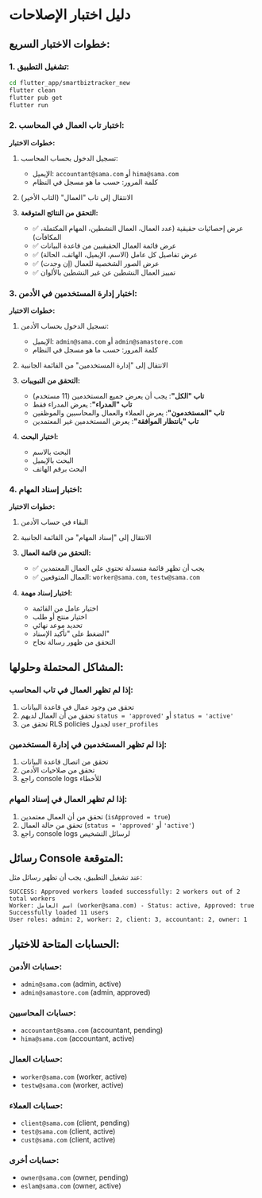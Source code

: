# دليل اختبار الإصلاحات

## خطوات الاختبار السريع:

### 1. تشغيل التطبيق:
```bash
cd flutter_app/smartbiztracker_new
flutter clean
flutter pub get
flutter run
```

### 2. اختبار تاب العمال في المحاسب:

**خطوات الاختبار:**
1. تسجيل الدخول بحساب المحاسب:
   - الإيميل: `accountant@sama.com` أو `hima@sama.com`
   - كلمة المرور: حسب ما هو مسجل في النظام

2. الانتقال إلى تاب "العمال" (التاب الأخير)

3. **التحقق من النتائج المتوقعة:**
   - ✅ عرض إحصائيات حقيقية (عدد العمال، العمال النشطين، المهام المكتملة، المكافآت)
   - ✅ عرض قائمة العمال الحقيقيين من قاعدة البيانات
   - ✅ عرض تفاصيل كل عامل (الاسم، الإيميل، الهاتف، الحالة)
   - ✅ عرض الصور الشخصية للعمال (إن وجدت)
   - ✅ تمييز العمال النشطين عن غير النشطين بالألوان

### 3. اختبار إدارة المستخدمين في الأدمن:

**خطوات الاختبار:**
1. تسجيل الدخول بحساب الأدمن:
   - الإيميل: `admin@sama.com` أو `admin@samastore.com`
   - كلمة المرور: حسب ما هو مسجل في النظام

2. الانتقال إلى "إدارة المستخدمين" من القائمة الجانبية

3. **التحقق من التبويبات:**
   - **تاب "الكل"**: يجب أن يعرض جميع المستخدمين (11 مستخدم)
   - **تاب "المدراء"**: يعرض المدراء فقط
   - **تاب "المستخدمون"**: يعرض العملاء والعمال والمحاسبين والموظفين
   - **تاب "بانتظار الموافقة"**: يعرض المستخدمين غير المعتمدين

4. **اختبار البحث:**
   - البحث بالاسم
   - البحث بالإيميل
   - البحث برقم الهاتف

### 4. اختبار إسناد المهام:

**خطوات الاختبار:**
1. البقاء في حساب الأدمن

2. الانتقال إلى "إسناد المهام" من القائمة الجانبية

3. **التحقق من قائمة العمال:**
   - ✅ يجب أن تظهر قائمة منسدلة تحتوي على العمال المعتمدين
   - ✅ العمال المتوقعين: `worker@sama.com`, `testw@sama.com`

4. **اختبار إسناد مهمة:**
   - اختيار عامل من القائمة
   - اختيار منتج أو طلب
   - تحديد موعد نهائي
   - الضغط على "تأكيد الإسناد"
   - التحقق من ظهور رسالة نجاح

## المشاكل المحتملة وحلولها:

### إذا لم تظهر العمال في تاب المحاسب:
1. تحقق من وجود عمال في قاعدة البيانات
2. تحقق من أن العمال لديهم `status = 'approved'` أو `status = 'active'`
3. تحقق من RLS policies لجدول `user_profiles`

### إذا لم تظهر المستخدمين في إدارة المستخدمين:
1. تحقق من اتصال قاعدة البيانات
2. تحقق من صلاحيات الأدمن
3. راجع console logs للأخطاء

### إذا لم تظهر العمال في إسناد المهام:
1. تحقق من أن العمال معتمدين (`isApproved = true`)
2. تحقق من حالة العمال (`status = 'approved'` أو `'active'`)
3. راجع console logs لرسائل التشخيص

## رسائل Console المتوقعة:

عند تشغيل التطبيق، يجب أن تظهر رسائل مثل:
```
SUCCESS: Approved workers loaded successfully: 2 workers out of 2 total workers
Worker: اسم العامل (worker@sama.com) - Status: active, Approved: true
Successfully loaded 11 users
User roles: admin: 2, worker: 2, client: 3, accountant: 2, owner: 1
```

## الحسابات المتاحة للاختبار:

### حسابات الأدمن:
- `admin@sama.com` (admin, active)
- `admin@samastore.com` (admin, approved)

### حسابات المحاسبين:
- `accountant@sama.com` (accountant, pending)
- `hima@sama.com` (accountant, active)

### حسابات العمال:
- `worker@sama.com` (worker, active)
- `testw@sama.com` (worker, active)

### حسابات العملاء:
- `client@sama.com` (client, pending)
- `test@sama.com` (client, active)
- `cust@sama.com` (client, active)

### حسابات أخرى:
- `owner@sama.com` (owner, pending)
- `eslam@sama.com` (owner, active)
